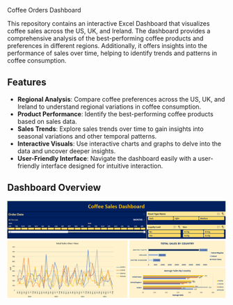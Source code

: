  Coffee Orders Dashboard

This repository contains an interactive Excel Dashboard that visualizes coffee sales across the US, UK, and Ireland. The dashboard provides a comprehensive analysis of the best-performing coffee products and preferences in different regions. Additionally, it offers insights into the performance of sales over time, helping to identify trends and patterns in coffee consumption.

## Features

- **Regional Analysis**: Compare coffee preferences across the US, UK, and Ireland to understand regional variations in coffee consumption.
- **Product Performance**: Identify the best-performing coffee products based on sales data.
- **Sales Trends**: Explore sales trends over time to gain insights into seasonal variations and other temporal patterns.
- **Interactive Visuals**: Use interactive charts and graphs to delve into the data and uncover deeper insights.
- **User-Friendly Interface**: Navigate the dashboard easily with a user-friendly interface designed for intuitive interaction.

## Dashboard Overview

![Coffee Orders Dashboard](CoffeeDashboard.png)

